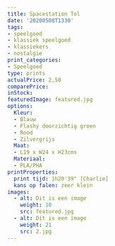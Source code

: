 ```yaml
---
title: Spacestation Tol
date: '20200508T1330'
tags:
- speelgoed
- klassiek speelgoed
- klassiekers
- nostalgie
print_categories:
- Speelgoed
type: prints
actualPrice: 2,50
comparePrice: 
inStock:
featuredImage: featured.jpg 
options:
  Kleur:
  - Blauw
  - Flashy doorzichtig groen
  - Rood
  - Zilvergrijs
  Maat:
  - L19 x W24 x H23cms
  Materiaal:
  - PLA/PHA
printProperties:
  print tijd: 1h20'39" [Charlie]
  kans op falen: zeer klein
images:
  - alt: Dit is een image
    weight: 10
    src: featured.jpg
  - alt: Dit is een image
    weight: 21 
    src: 2.jpg
---
```



